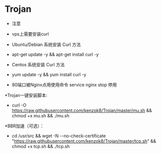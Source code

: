 # Trojan


- 注意

- vps上需要安装curl

- Ubuntu/Debian 系统安装 Curl 方法

- apt-get update -y && apt-get install curl -y    

- Centos 系统安装 Curl 方法

- yum update -y && yum install curl -y            

- 80端口被Nginx点用使用命令 service nginx stop 停用


*Trojan一键安装脚本:

- curl -O https://raw.githubusercontent.com/kenzok8/Trojan/master/mu.sh && chmod +x mu.sh && ./mu.sh


*BBR加速（可选）：

- cd /usr/src && wget -N --no-check-certificate "https://raw.githubusercontent.com/kenzok8/Trojan/master/tcp.sh" && chmod +x tcp.sh && ./tcp.sh

